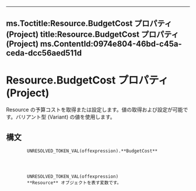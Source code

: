 

---
ms.Toctitle:Resource.BudgetCost プロパティ (Project)
title:Resource.BudgetCost プロパティ (Project)
ms.ContentId:0974e804-46bd-c45a-ceda-dcc56aed511d
---
# Resource.BudgetCost プロパティ (Project)




Resource の予算コストを取得または設定します。値の取得および設定が可能です。バリアント型 (Variant) の値を使用します。

## 構文

            UNRESOLVED_TOKEN_VAL(offexpression).**BudgetCost**




            UNRESOLVED_TOKEN_VAL(offexpression)
            **Resource** オブジェクトを表す変数です。




